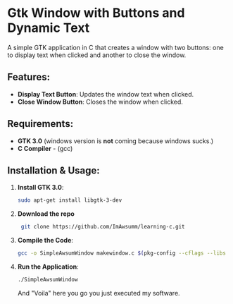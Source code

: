 # Gtk Window with Buttons and Dynamic Text

A simple GTK application in C that creates a window with two buttons: one to display text when clicked and another to close the window.

## Features:
- **Display Text Button**: Updates the window text when clicked.
- **Close Window Button**: Closes the window when clicked.

## Requirements:
- **GTK 3.0**
    (windows version is **not** coming because windows sucks.)
- **C Compiler**
      - (gcc)

## Installation & Usage:

1. **Install GTK 3.0**:
   ```bash
   sudo apt-get install libgtk-3-dev
   ```
2. **Download the repo**
   ```bash
    git clone https://github.com/ImAwsumm/learning-c.git
   ```
3. **Compile the Code**:
   ```bash
   gcc -o SimpleAwsumWindow makewindow.c $(pkg-config --cflags --libs gtk+-3.0)
   ```

4. **Run the Application**:
   ```bash
   ./SimpleAwsumWindow
   ```

   And "Voila" here you go you just executed my software.
